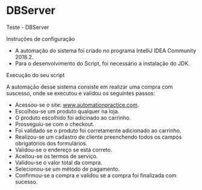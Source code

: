 # DBServer
Teste - DBServer

Instruções de configuração 

- A automação do sistema foi criado no programa IntelliJ IDEA Community 2018.2.
- Para o desenvolvimento do Script, foi necessário a instalação do JDK.

Execução do seu script

A automação desse sistema consiste em realizar uma compra com suscesso, onde se executou e validou os seguintes passos:

- Acessou-se o site: www.automationpractice.com.
- Escolhou-se um produto qualquer na loja.
- O produto escolhido foi adicinado ao carrinho.
- Prosseguiu-se com o checkout.
- Foi validado se o produto foi corretamente adicionado ao carrinho.
- Realizou-se um cadastro de cliente preenchendo todos os campos obrigatórios dos formulários.
- Validou-se o endereço se está correto.
- Aceitou-se os termos de serviço.
- Validou-se o valor total da compra.
- Selecionou-se um método de pagamento.
- Confirmou-se a compra e validou se a compra foi finalizada com sucesso.
